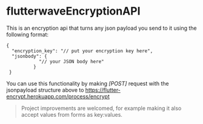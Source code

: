 # flutterwaveEncryptionAPI

This is an encryption api that turns any json payload you send to it using the following format:

```
{
  "encryption_key": "// put your encryption key here",
  "jsonbody": {
            "// your JSON body here" 
          }
 }
``` 

You can use this functionality by making *[POST]* request with the jsonpayload structure above to https://flutter-encrypt.herokuapp.com/process/encrypt

> Project improvements are welcomed, for example making it also accept values from forms as key:values.
